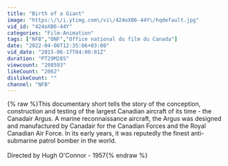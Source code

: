 ```yaml
---
title: "Birth of a Giant"
image: "https:\/\/i.ytimg.com\/vi\/424oXB6-44Y\/hqdefault.jpg"
vid_id: "424oXB6-44Y"
categories: "Film-Animation"
tags: ["NFB","ONF","Office national du film du Canada"]
date: "2022-04-06T12:35:06+03:00"
vid_date: "2015-06-17T04:00:01Z"
duration: "PT29M28S"
viewcount: "208593"
likeCount: "2062"
dislikeCount: ""
channel: "NFB"
---
```

{% raw %}This documentary short tells the story of the conception, construction and testing of the largest Canadian aircraft of its time - the Canadair Argus. A marine reconnaissance aircraft, the Argus was designed and manufactured by Canadair for the Canadian Forces and the Royal Canadian Air Force. In its early years, it was reputedly the finest anti-submarine patrol bomber in the world.<br /><br />Directed by Hugh O'Connor - 1957{% endraw %}
